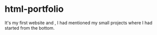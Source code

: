 # html-portfolio
It's my first website and , I had mentioned my small projects where I had started from the bottom.

